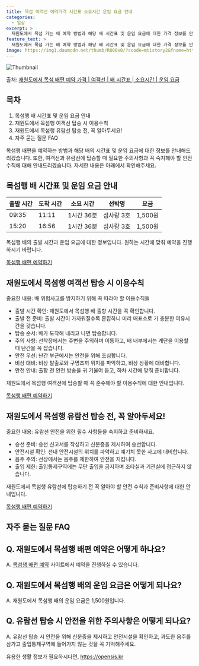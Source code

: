 ```yaml
---
title: 목섬 여객선 예약가격 시간표 소요시간 운임 요금 안내
categories:
  - 일상
excerpt: >
  재원도에서 목섬 가는 배 예약 방법과 해당 배 시간표 및 운임 요금에 대한 가격 정보를 안내 드리겠습니다. 안전하고 재밋는 목섬행 여행을 위해 아래 정보 참고하시기 바랍니다. 목섬행 배편 예약하기 👈 클릭재원도에서 목섬행 배 시간표출발 시간도착 시간소요 시간선박명요금09:3511:111시간 36분섬사랑 3호1,500원15:2016:561시간 36분섬사랑 3호1,500원목섬행 배편 예약하기 👈 클릭재원도에서 목섬행 여객선 탑승 시 이용수칙중요한 내용: 배 위험사고를 방지하기 위해 꼭 따라야 할 이용수칙들 1) 출발 시간 확인: 재원도에서 목섬행 배 출항 시간을 꼭 확인합니다. 2) 출발 전 준비: 출발시간이 가까워질수록 혼잡하니 미리 매표소로 가 충분한 여유시간을 갖습니다. 3) 탑승 순서: 배가 도착해 ..
feature_text: >
  재원도에서 목섬 가는 배 예약 방법과 해당 배 시간표 및 운임 요금에 대한 가격 정보를 안내 드리겠습니다. 안전하고 재밋는 목섬행 여행을 위해 아래 정보 참고하시기 바랍니다. 목섬행 배편 예약하기 👈 클릭재원도에서 목섬행 배 시간표출발 시간도착 시간소요 시간선박명요금09:3511:111시간 36분섬사랑 3호1,500원15:2016:561시간 36분섬사랑 3호1,500원목섬행 배편 예약하기 👈 클릭재원도에서 목섬행 여객선 탑승 시 이용수칙중요한 내용: 배 위험사고를 방지하기 위해 꼭 따라야 할 이용수칙들 1) 출발 시간 확인: 재원도에서 목섬행 배 출항 시간을 꼭 확인합니다. 2) 출발 전 준비: 출발시간이 가까워질수록 혼잡하니 미리 매표소로 가 충분한 여유시간을 갖습니다. 3) 탑승 순서: 배가 도착해 ..
image: https://img1.daumcdn.net/thumb/R800x0/?scode=mtistory2&fname=https%3A%2F%2Fblog.kakaocdn.net%2Fdn%2Fs74Lq%2FbtsHCQnqanG%2F4k4kjwmTO3JV5SlwgY3971%2Fimg.webp
---
```


![Thumbnail](https://img1.daumcdn.net/thumb/R800x0/?scode=mtistory2&fname=https%3A%2F%2Fblog.kakaocdn.net%2Fdn%2Fs74Lq%2FbtsHCQnqanG%2F4k4kjwmTO3JV5SlwgY3971%2Fimg.webp)

<p>출처: <a href="https://opensis.kr/entry/%EC%9E%AC%EC%9B%90%EB%8F%84%EC%97%90%EC%84%9C-%EB%AA%A9%EC%84%AC-%EB%B0%B0%ED%8E%B8-%EC%98%88%EC%95%BD-%EA%B0%80%EA%B2%A9-%EC%97%AC%EA%B0%9D%EC%84%A0-%EB%B0%B0-%EC%8B%9C%EA%B0%84%ED%91%9C-%EC%86%8C%EC%9A%94%EC%8B%9C%EA%B0%84-%EC%9A%B4%EC%9E%84-%EC%9A%94%EA%B8%88" rel="dofollow">재원도에서 목섬 배편 예약 가격 | 여객선 | 배 시간표 | 소요시간 | 운임 요금</a> </p>

## 목차

  1. 목섬행 배 시간표 및 운임 요금 안내
  2. 재원도에서 목섬행 여객선 탑승 시 이용수칙
  3. 재원도에서 목섬행 유람선 탑승 전, 꼭 알아두세요!
  4. 자주 묻는 질문 FAQ

목섬행 배편을 예약하는 방법과 해당 배의 시간표 및 운임 요금에 대한 정보를 안내해드리겠습니다. 또한, 여객선과 유람선에 탑승할 때 필요한
주의사항과 꼭 숙지해야 할 안전 수칙에 대해 안내드리겠습니다. 자세한 내용은 아래에서 확인해주세요.



## 목섬행 배 시간표 및 운임 요금 안내

출발 시간 | 도착 시간 | 소요 시간 | 선박명 | 요금  
---|---|---|---|---  
09:35 | 11:11 | 1시간 36분 | 섬사랑 3호 | 1,500원  
15:20 | 16:56 | 1시간 36분 | 섬사랑 3호 | 1,500원  
  
목섬행 배의 출발 시간과 운임 요금에 대한 정보입니다. 원하는 시간에 맞춰 예약을 진행하시기 바랍니다.

[목섬행 배편 예약하기](https://qoogle.tistory.com/1307)



## 재원도에서 목섬행 여객선 탑승 시 이용수칙

중요한 내용: 배 위험사고를 방지하기 위해 꼭 따라야 할 이용수칙들

  * 출발 시간 확인: 재원도에서 목섬행 배 출항 시간을 꼭 확인합니다.
  * 출발 전 준비: 출발 시간이 가까워질수록 혼잡하니 미리 매표소로 가 충분한 여유시간을 갖습니다.
  * 탑승 순서: 배가 도착해 내리고 나면 탑승합니다.
  * 주의 사항: 선착장에서는 주변을 주의하며 이동하고, 배 내부에서는 계단을 이용할 때 난간을 꼭 잡습니다.
  * 안전 우선: 난간 부근에서는 안전을 위해 조심합니다.
  * 비상 대비: 비상 탈출로와 구명조끼 위치를 파악하고, 비상 상황에 대비합니다.
  * 안전 안내: 출항 전 안전 방송을 귀 기울여 듣고, 하차 시간에 맞춰 준비합니다.

재원도에서 목섬행 여객선에 탑승할 때 꼭 준수해야 할 이용수칙에 대한 안내입니다.

[목섬행 배편 예약하기](https://qoogle.tistory.com/1307)



## 재원도에서 목섬행 유람선 탑승 전, 꼭 알아두세요!

중요한 내용: 유람선 안전을 위한 필수 사항들을 숙지하고 준비하세요.

  * 승선 준비: 승선 신고서를 작성하고 신분증을 제시하여 승선합니다.
  * 안전시설 확인: 선내 안전시설의 위치를 파악하고 예기치 못한 사고에 대비합니다.
  * 음주 주의: 선상에서는 음주를 제한하여 안전을 지킵니다.
  * 출입 제한: 출입통제구역에는 무단 출입을 금지하며 조타실과 기관실에 접근하지 않습니다.

재원도에서 목섬행 유람선에 탑승하기 전 꼭 알아야 할 안전 수칙과 준비사항에 대한 안내입니다.

[목섬행 배편 예약하기](https://qoogle.tistory.com/1307)



## 자주 묻는 질문 FAQ

## Q. 재원도에서 목섬행 배편 예약은 어떻게 하나요?

A. [목섬행 배편 예약](https://qoogle.tistory.com/1307) 사이트에서 예약을 진행하실 수 있습니다.

## Q. 재원도에서 목섬행 배의 운임 요금은 어떻게 되나요?

A. 재원도에서 목섬행 배의 운임 요금은 1,500원입니다.

## Q. 유람선 탑승 시 안전을 위한 주의사항은 어떻게 되나요?

A. 유람선 탑승 시 안전을 위해 신분증을 제시하고 안전시설을 확인하고, 과도한 음주를 삼가고 출입통제구역에 들어가지 않는 것을 꼭
기억해주세요.





 

유용한 생활 정보가 필요하시다면, <a href="https://opensis.kr" rel="dofollow">https://opensis.kr</a>


